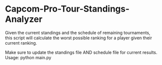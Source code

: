 # Capcom-Pro-Tour-Standings-Analyzer
Given the current standings and the schedule of remaining tournaments, this script will calculate the worst possible ranking for a player given their current ranking.

Make sure to update the standings file AND schedule file for current results.
Usage: python main.py
